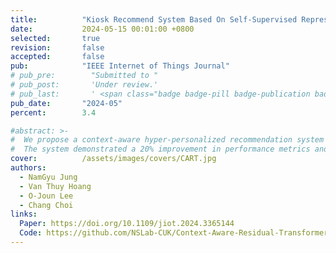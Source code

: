 ```yaml
---
title:          "Kiosk Recommend System Based On Self-Supervised Representation Learning of User Behaviors in Offline Retail"
date:           2024-05-15 00:01:00 +0800
selected:       true
revision:       false
accepted:       false
pub:            "IEEE Internet of Things Journal"
# pub_pre:        "Submitted to "
# pub_post:       'Under review.'
# pub_last:       ' <span class="badge badge-pill badge-publication badge-success">Spotlight</span>'
pub_date:       "2024-05"
percent:        3.4

#abstract: >-
#  We propose a context-aware hyper-personalized recommendation system for kiosk IoT devices, addressing data imbalance across domains with an efficient self-supervised learning method.
#  The system demonstrated a 20% improvement in performance metrics and an additional 0.8% gain with self-supervised learning, ensuring high-quality recommendations and optimal resource usage.
cover:          /assets/images/covers/CART.jpg
authors:
  - NamGyu Jung
  - Van Thuy Hoang
  - O-Joun Lee
  - Chang Choi
links:
  Paper: https://doi.org/10.1109/jiot.2024.3365144
  Code: https://github.com/NSLab-CUK/Context-Aware-Residual-Transformer
---
```

